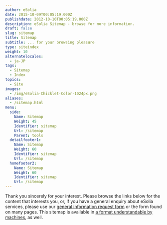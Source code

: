```yaml
---
author: eSolia
date: 2015-10-09T00:05:19.000Z
publishdate: 2012-10-10T00:05:19.000Z
description: eSolia Sitemap - browse for more information.
draft: false
slug: sitemap
title: Sitemap
subtitle: ... for your browsing pleasure
type: siteindex
weight: 10
alternatelocales:
  - ja-JP
tags:
  - Sitemap
  - Index
topics:
  - Site
images:
  - /img/eSolia-Chicklet-Color-1024px.png
aliases:
  - /sitemap.html
menu:
  side:
    Name: Sitemap
    Weight: 45
    Identifier: sitemap
    Url: /sitemap
    Parent: tools
  detailfooter1:
    Name: Sitemap
    Weight: 60
    Identifier: sitemap
    Url: /sitemap
  homefooter2:
    Name: Sitemap
    Weight: 60
    Identifier: sitemap
    Url: /sitemap
---
```


Thank you sincerely for your interest. Please browse the links below for the content that interests you, or, if you have a general enquiry about eSolia services, please use our [general information request form](/info-request/) or the form found on many pages. This sitemap is available in [a format understandable by machines](/sitemap.xml), as well.
